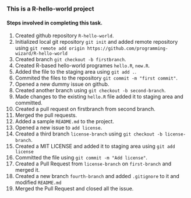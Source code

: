 ### This is a R-hello-world project
#### Steps involved in completing this task.
1. Created github repository `R-hello-world`.
2. Initialized local git repository `git init` and added remote repository using `git remote add origin https://github.com/programming-wizard/R-hello-world`
3. Created branch `git checkout -b firstbranch`.
4. Created  R-based hello-world programes `hello.R`, `new.R`.
5. Added the file to the staging area using `git add .`. 
6. Commited the files to the repository `git commit -m "first commit"`.
7. Opened a new dummy issue on github.
8. Created another branch using `git checkout -b second-branch`.
9. Made changes to the existing `hello.R` file added it to staging area and committed.
10. Created a pull request on firstbranch from second branch.
11. Merged the pull requests.
12. Added a sample `README.md` to the project.
13. Opened a new issue to `add license`.
14. Created a third branch `license-branch` using `git checkout -b license-branch`.
15. Created a MIT LICENSE and added it to staging area using `git add license`
16. Committed the file using `git commit -m "Add license"`.
17. Created a Pull Request from `license-branch` on `first-branch` and merged it.
18. Created a new branch `fourth-branch` and added `.gitignore` to it and modified `README.md`
19. Merged the Pull Request and closed all the issue.
